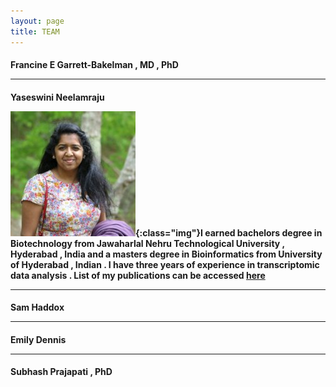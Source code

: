 ```yaml
---
layout: page
title: TEAM
---
```


<h4>Francine E Garrett-Bakelman , MD , PhD 

***

<h4>Yaseswini Neelamraju

![Yaseswini](_images/YN.jpg){:class="img"}I earned bachelors degree in Biotechnology from Jawaharlal Nehru Technological University , Hyderabad , India and a masters degree in Bioinformatics from University of Hyderabad , Indian . I have three years of experience in transcriptomic data analysis . List of my publications can be accessed [here]({{"https://www.ncbi.nlm.nih.gov/pubmed/?term=neelamraju%2C+yaseswini"}})

***

<h4>Sam Haddox

***

<h4>Emily Dennis 

***

<h4>Subhash Prajapati , PhD


